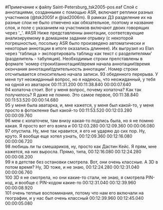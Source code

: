 #Примечание к файлу Saint-Petersburg_tsk2005-pos.eaf
Слой с аннотациями, созданными с помощью ASR, включает реплики разных участников (@tsk2005f и @iad2006m). В рамках ДЗ разделение их на разные слои не было отмечено как обязательное, поэтому и название слоя, и поле с указанием на участников включают двоих говорящих через '_'.
#ASR
Ниже представленны аннотации, соответсвующие анализируемому в домашнем задании отрывку (с некоторой погрешностью, посольку ASR было произведено автоматически и некоторые аннотации в итоге оказались длиннее). Их выгрузил из Elan через 'таблица > экспортировать таблицу как текст с разделителями' (разделитель - табуляция). Необходимые строки прелставлены в формате 'номер строки\tаннотация\tвремя начала аннотации\tвремя окончания аннотации\tдлительность аннотации'. Номер строки отсчитывается относительно начала записи.
93	обеденного перерыва. У меня тут неожиданный вопрос, но я надеюсь, что неожиданный, у тебя на одной из аватарок	00:11:31.200	00:11:38.840	00:00:07.640	
94	копаточа стоит. Вот у меня вопрос, почему копаточа? Как так получилось? Я даже не помню. Это самое первое,	00:11:38.840  00:11:53.520	00:00:14.680	
95	у меня была аватарка, и, мне кажется, у меня был какой-то, у меня просто в фотокленке был какой-то	00:11:53.520	00:12:03.280	00:00:09.760	
96	мем с копаточем, там внизу какая-то подпись была, но я не помню какая. Я просто вот его взяла и	00:12:03.280	00:12:09.360	00:00:06.080	
97	опустила. Ну, мне так нравится, я его не ударяю до сих пор. Ну, круто. Я вообще еще хотел узнать,	00:12:09.360	00:12:16.080	00:00:06.720	
98	любишь ли ты смешариков, ну, просто как Дастин Кейс. Я прям, мне кажется, на них выросла. Прямо, типа,	00:12:16.080	00:12:24.280	00:00:08.200	
99	я в детстве без остановки смотрела. Вот, они очень классные. А 3D в потом время? Ну, 3D тоже, и не знаю,	00:12:24.280	00:12:31.040	00:00:06.760	
100	3D я не смотрела, но они какие-то стали, не знаю, я смотрела PIN-код, и вообще с PIN-кодом какие-то	00:12:31.040	00:12:39.960	00:00:08.920	
101	очень теплые воспоминания, потому что нам его включали на географии, и у нас был очень классный	00:12:39.960	00:12:45.040	00:00:05.080
